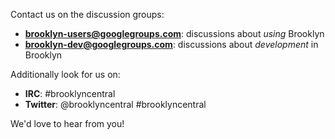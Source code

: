 
Contact us on the discussion groups:

* **[brooklyn-users@googlegroups.com](http://groups.google.com/group/brooklyn-users)**: discussions about _using_ Brooklyn
* **[brooklyn-dev@googlegroups.com](http://groups.google.com/group/brooklyn-dev)**: discussions about _development_ in Brooklyn 

Additionally look for us on:

* **IRC**: #brooklyncentral
* **Twitter**: @brooklyncentral #brooklyncentral

We'd love to hear from you!
